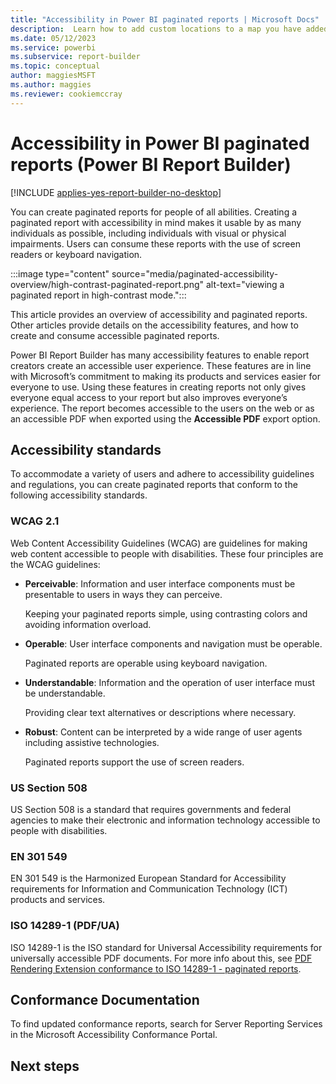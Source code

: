```yaml
---
title: "Accessibility in Power BI paginated reports | Microsoft Docs"
description:  Learn how to add custom locations to a map you have added to a Power BI paginated report in Power BI Report Builder. 
ms.date: 05/12/2023
ms.service: powerbi
ms.subservice: report-builder
ms.topic: conceptual
author: maggiesMSFT
ms.author: maggies
ms.reviewer: cookiemccray
---
```

# Accessibility in Power BI paginated reports (Power BI Report Builder)

[!INCLUDE [applies-yes-report-builder-no-desktop](../../includes/applies-yes-report-builder-no-desktop.md)]

You can create paginated reports for people of all abilities. Creating a paginated report with accessibility in mind makes it usable by as many individuals as possible, including individuals with visual or physical impairments. Users can consume these reports with the use of screen readers or keyboard navigation.

:::image type="content" source="media/paginated-accessibility-overview/high-contrast-paginated-report.png" alt-text="viewing a paginated report in high-contrast mode.":::

This article provides an overview of accessibility and paginated reports. Other articles provide details on the accessibility features, and how to create and consume accessible paginated reports.

Power BI Report Builder has many accessibility features to enable report creators create an accessible user experience. These features are in line with Microsoft’s commitment to making its products and services easier for everyone to use. Using these features in creating reports not only gives everyone equal access to your report but also improves everyone’s experience. The report becomes accessible to the users on the web or as an accessible PDF when exported using the **Accessible PDF** export option.

## Accessibility standards

To accommodate a variety of users and adhere to accessibility guidelines and regulations, you can create paginated reports that conform to the following accessibility standards.
 
### WCAG 2.1 

Web Content Accessibility Guidelines (WCAG) are guidelines for making web content accessible to people with disabilities. These four principles are the WCAG guidelines:

- **Perceivable**: Information and user interface components must be presentable to users in ways they can perceive.  

    Keeping your paginated reports simple, using contrasting colors and avoiding information overload. 

- **Operable**: User interface components and navigation must be operable. 

    Paginated reports are operable using keyboard navigation. 

- **Understandable**: Information and the operation of user interface must be understandable.  

    Providing clear text alternatives or descriptions where necessary.  

- **Robust**: Content can be interpreted by a wide range of user agents including assistive technologies.  

    Paginated reports support the use of screen readers. 

### US Section 508 

US Section 508 is a standard that requires governments and federal agencies to make their electronic and information technology accessible to people with disabilities. 

### EN 301 549 

EN 301 549 is the Harmonized European Standard for Accessibility requirements for Information and Communication Technology (ICT) products and services. 

### ISO 14289-1 (PDF/UA) 

ISO 14289-1 is the ISO standard for Universal Accessibility requirements for universally accessible PDF documents. For more info about this, see [PDF Rendering Extension conformance to ISO 14289-1 - paginated reports](../../report-server/rendering-extension-support.md).

## Conformance Documentation 

To find updated conformance reports, search for Server Reporting Services in the Microsoft Accessibility Conformance Portal.

## Next steps  
